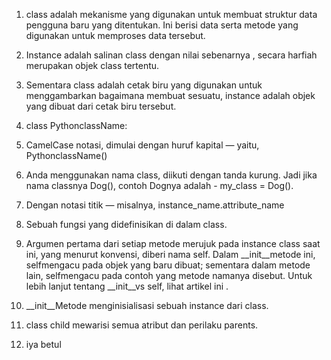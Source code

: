 1. class adalah mekanisme yang digunakan untuk membuat struktur data pengguna baru yang ditentukan. Ini berisi data serta metode yang digunakan untuk memproses data tersebut.

2. Instance adalah salinan class dengan nilai sebenarnya , secara harfiah merupakan objek class tertentu.

3. Sementara class adalah cetak biru yang digunakan untuk menggambarkan bagaimana membuat sesuatu, instance adalah objek yang dibuat dari cetak biru tersebut.

4. class PythonclassName:
  
5. CamelCase notasi, dimulai dengan huruf kapital — yaitu, PythonclassName()

6. Anda menggunakan nama class, diikuti dengan tanda kurung. Jadi jika nama classnya Dog(), contoh Dognya adalah - my_class = Dog().

7. Dengan notasi titik — misalnya, instance_name.attribute_name
  
8. Sebuah fungsi yang didefinisikan di dalam class.

9. Argumen pertama dari setiap metode merujuk pada instance class saat ini, yang menurut konvensi, diberi nama self. Dalam __init__metode ini, selfmengacu pada objek yang baru dibuat; sementara dalam metode lain, selfmengacu pada contoh yang metode namanya disebut. Untuk lebih lanjut tentang __init__vs self, lihat artikel ini .

10. __init__Metode menginisialisasi sebuah instance dari class.

11. class child mewarisi semua atribut dan perilaku parents.

12. iya betul

